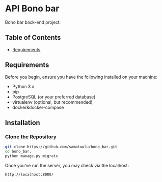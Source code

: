 # API Bono bar

Bono bar back-end project.

## Table of Contents

- [Requirements](#requirements)

## Requirements

Before you begin, ensure you have the following installed on your machine:

- Python 3.x
- pip
- PostgreSQL (or your preferred database)
- virtualenv (optional, but recommended)
- docker&docker-compose

## Installation

### Clone the Repository

```bash
git clone https://github.com/samatuulu/bono_bar.git
cd bono_bar,
python manage.py migrate
```

Once you've run the server, you may check via the localhost:
```
http://localhost:8000/
```